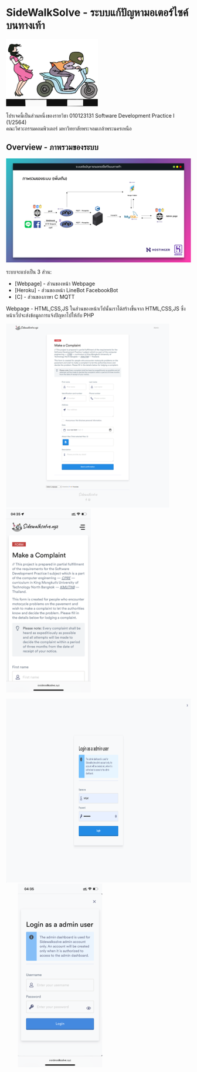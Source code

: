 # SideWalkSolve - ระบบแก้ปัญหามอเตอร์ไซค์บนทางเท้า

<p align="left">
  <img src="./image/logo-1500x1100.png" width="250" alt="accessibility text">
</p>

โปรเจคนี้เป็นส่วนหนึ่งของรายวิชา 010123131 Software Development Practice I (1/2564)<br />
คณะวิศวะกรรมคอมพิวเตอร์  มหาวิทยาลัยพระจอมเกล้าพระนครเหนือ

Overview - ภาพรวมของระบบ
----
<p align="left">
  <img src="./image/overview2.png" alt="accessibility text">
</p>

ระบบจะแบ่งเป็น 3 ส่วน:

- [Webpage] - ส่วนของหน้า Webpage
- [Heroku] - ส่วนของหน้า LineBot FacebookBot
- [C] - ส่วนของภาษา C MQTT


Webpage - HTML,CSS,JS
ในส่วนของหน้าเว็ปนั้นเราได้สร้างขึ้นจาก HTML,CSS,JS ซึ่งหน้าเว็ปจะส่งข้อมูลการแจ้งปัญหาไปให้กับ PHP

<p align="left">
  <img src="./image/webpage.png" height="500">
  &nbsp; &nbsp; &nbsp; &nbsp;
  <img src="./image/WebR1.png" height="500">
</p>

<p align="left">
  <img src="./image/webadmin.png" height="500">
  &nbsp; &nbsp; &nbsp; &nbsp;
  <img src="./image/WebR2.png" height="500">
</p>

